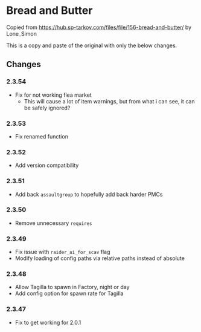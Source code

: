 # Bread and Butter

Copied from https://hub.sp-tarkov.com/files/file/156-bread-and-butter/ by Lone_Simon

This is a copy and paste of the original with only the below changes.

## Changes
### 2.3.54
* Fix for not working flea market
  * This will cause a lot of item warnings, but from what i can see, it can be safely ignored?
### 2.3.53
* Fix renamed function
### 2.3.52
* Add version compatibility
### 2.3.51
* Add back `assaultgroup` to hopefully add back harder PMCs
### 2.3.50
* Remove unnecessary `requires`
### 2.3.49
* Fix issue with `raider_ai_for_scav` flag
* Modify loading of config paths via relative paths instead of absolute
### 2.3.48
* Allow Tagilla to spawn in Factory, night or day
* Add config option for spawn rate for Tagilla
### 2.3.47
* Fix to get working for 2.0.1
